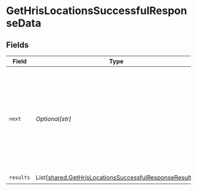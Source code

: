# GetHrisLocationsSuccessfulResponseData


## Fields

| Field                                                                                                                                   | Type                                                                                                                                    | Required                                                                                                                                | Description                                                                                                                             |
| --------------------------------------------------------------------------------------------------------------------------------------- | --------------------------------------------------------------------------------------------------------------------------------------- | --------------------------------------------------------------------------------------------------------------------------------------- | --------------------------------------------------------------------------------------------------------------------------------------- |
| `next`                                                                                                                                  | *Optional[str]*                                                                                                                         | :heavy_check_mark:                                                                                                                      | Cursor string that can be passed to the `cursor` query parameter to get the next page. If this is `null`, then there are no more pages. |
| `results`                                                                                                                               | List[[shared.GetHrisLocationsSuccessfulResponseResults](../../models/shared/gethrislocationssuccessfulresponseresults.md)]              | :heavy_check_mark:                                                                                                                      | N/A                                                                                                                                     |